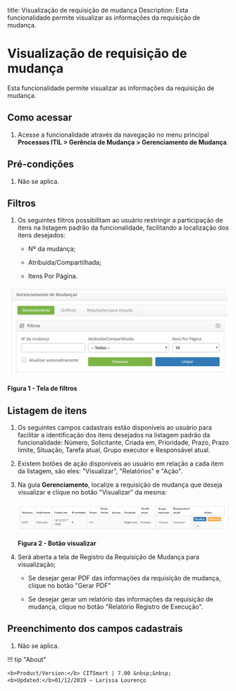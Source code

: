 title: Visualização de requisição de mudança
Description: Esta funcionalidade permite visualizar as informações da requisição de mudança.
# Visualização de requisição de mudança

Esta funcionalidade permite visualizar as informações da requisição de mudança.

Como acessar
--------------

1. Acesse a funcionalidade através da navegação no menu principal 
**Processos ITIL > Gerência de Mudança > Gerenciamento de Mudança**.

Pré-condições
---------------

1. Não se aplica.

Filtros
---------

1. Os seguintes filtros possibilitam ao usuário restringir a participação de itens na listagem padrão da funcionalidade, 
facilitando a localização dos itens desejados:

    - Nº da mudança;

    - Atribuída/Compartilhada;

    - Itens Por Página.

![Filtros](images/vsu-mud.img1.png)

**Figura 1 - Tela de filtros**

Listagem de itens
------------------

1. Os seguintes campos cadastrais estão disponíveis ao usuário para facilitar a identificação dos itens desejados na listagem 
padrão da funcionalidade: Número, Solicitante, Criada em, Prioridade, Prazo, Prazo limite, Situação, Tarefa atual, 
Grupo executor e Responsável atual.

2. Existem botões de ação disponíveis ao usuário em relação a cada item da listagem, são eles: "Visualizar", "Relatórios" 
e "Ação".

3. Na guia **Gerenciamento**, localize a requisição de mudança que deseja visualizar e clique no botão "Visualizar" da mesma:

    ![Botão](images/vsu-mud.img2.png)
    
    **Figura 2 - Botão visualizar**
    
4. Será aberta a tela de Registro da Requisição de Mudança para visualização;

    - Se desejar gerar PDF das informações da requisição de mudança, clique no botão "Gerar PDF"

    - Se desejar gerar um relatório das informações da requisição de mudança, clique no botão "Relatório Registro de Execução".

Preenchimento dos campos cadastrais
------------------------------------

1. Não se aplica.

!!! tip "About"

    <b>Product/Version:</b> CITSmart | 7.00 &nbsp;&nbsp;
    <b>Updated:</b>01/12/2019 – Larissa Lourenço


